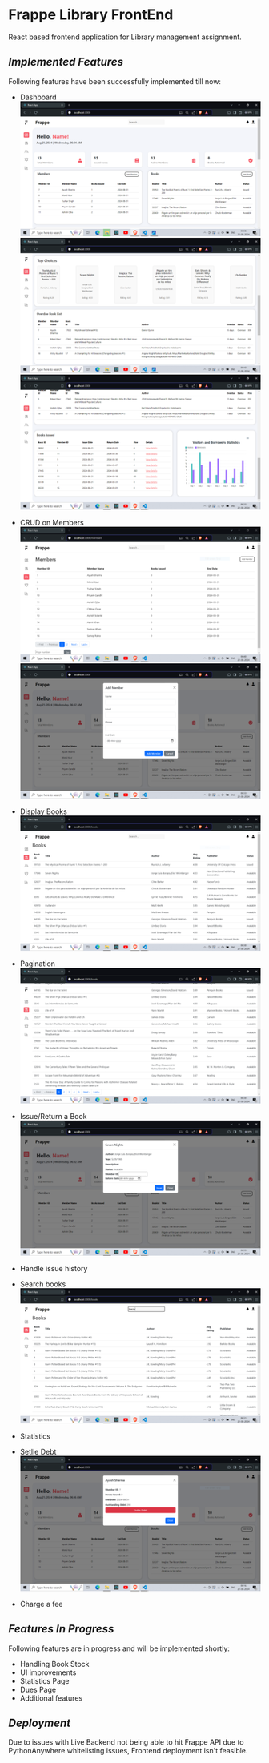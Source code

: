 # **Frappe Library FrontEnd**

React based frontend application for Library management assignment.


## *Implemented Features*

Following features have been successfully implemented till now:
-   Dashboard
    ![Dashboard1](images/dashboard1.png)
    ![Dashboard2](images/TopChoices.png)
    ![Dashboard3](images/statistics.png)

-   CRUD on Members
    ![MembersPage](images/Members.png)
    ![AddMember](images/dashboard_add_member.png)

-   Display Books
    ![Books](images/books.png)
-   Pagination
    ![BooksPaginations](images/books_with_pagination.png)
-   Issue/Return a Book
    ![DashboardIssueBook](images/dashboard_issue_book.png)
-   Handle issue history
-   Search books
    ![BooksSearch](images/books_search.png)
-   Statistics
-   Setlle Debt
    ![SettleDebt](images/settle_debt.png)
-   Charge a fee

## *Features In Progress*

Following features are in progress and will be implemented shortly:
-   Handling Book Stock
-   UI improvements
-   Statistics Page
-   Dues Page
-   Additional features

## *Deployment*

Due to issues with Live Backend not being able to hit Frappe API due to PythonAnywhere whitelisting issues, Frontend deployment isn't feasible.